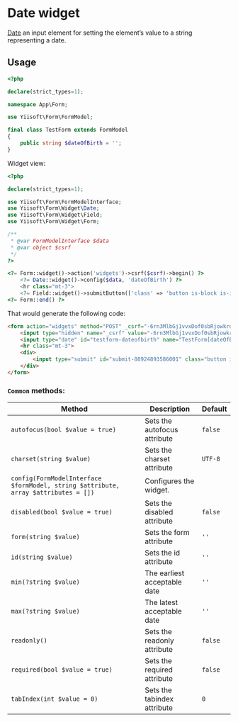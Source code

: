 # Date widget

[Date](https://www.w3.org/TR/2012/WD-html-markup-20120329/input.date.html#input.date) an input element for setting the element’s value to a string representing a date.

## Usage

```php
<?php

declare(strict_types=1);

namespace App\Form;

use Yiisoft\Form\FormModel;

final class TestForm extends FormModel
{
    public string $dateOfBirth = '';
}
```

Widget view:

```php
<?php

declare(strict_types=1);

use Yiisoft\Form\FormModelInterface;
use Yiisoft\Form\Widget\Date;
use Yiisoft\Form\Widget\Field;
use Yiisoft\Form\Widget\Form;

/**
 * @var FormModelInterface $data
 * @var object $csrf
 */
?>

<?= Form::widget()->action('widgets')->csrf($csrf)->begin() ?>
    <?= Date::widget()->config($data, 'dateOfBirth') ?>
    <hr class="mt-3">
    <?= Field::widget()->submitButton(['class' => 'button is-block is-info is-fullwidth', 'value' => 'Save']) ?>
<?= Form::end() ?>
```

That would generate the following code:

```html
<form action="widgets" method="POST" _csrf="-6rn3MlbGj1vvxDof0sbRjowkrdEAkIbjCzsLYUp77WU5pWe-wxdfBvWZ9oaeCwiWHHc3xJ1KS-7a9xB7ECl-Q==">
    <input type="hidden" name="_csrf" value="-6rn3MlbGj1vvxDof0sbRjowkrdEAkIbjCzsLYUp77WU5pWe-wxdfBvWZ9oaeCwiWHHc3xJ1KS-7a9xB7ECl-Q==">
    <input type="date" id="testform-dateofbirth" name="TestForm[dateOfBirth]">
    <hr class="mt-3">
    <div>
        <input type="submit" id="submit-88924893586001" class="button is-block is-info is-fullwidth" name="submit-88924893586001" value="Save">
    </div>
</form>
```

### `Common` methods:

Method | Description | Default
-------|-------------|---------
`autofocus(bool $value = true)` | Sets the autofocus attribute | `false`
`charset(string $value)` | Sets the charset attribute | `UTF-8`
`config(FormModelInterface $formModel, string $attribute, array $attributes = [])` | Configures the widget. |
`disabled(bool $value = true)` | Sets the disabled attribute | `false`
`form(string $value)` | Sets the form attribute | `''`
`id(string $value)` | Sets the id attribute | `''`
`min(?string $value)` | The earliest acceptable date | `''`
`max(?string $value)` | The latest acceptable date | `''`
`readonly()` | Sets the readonly attribute | `false`
`required(bool $value = true)` | Sets the required attribute | `false`
`tabIndex(int $value = 0)` | Sets the tabindex attribute | `0`
